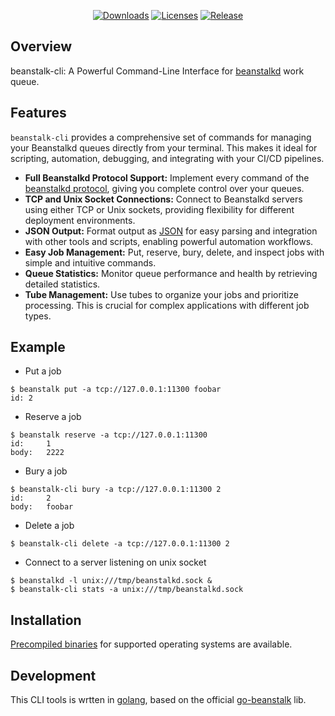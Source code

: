 <p align="center">
    <a href="https://github.com/godsarmy/beanstalk-cli/releases"><img src="https://img.shields.io/github/downloads/xuri/aurora/total.svg" alt="Downloads"></a>
    <a href="https://github.com/godsarmy/beanstalk-cli/blob/master/LICENSE"><img src="https://img.shields.io/github/license/mashape/apistatus.svg" alt="Licenses"></a>
    <a href="https://github.com/godsarmy/beanstalk-cli/releases"><img src="https://img.shields.io/github/release/xuri/aurora.svg?label=Release" alt="Release"></a>
</p>

## Overview

beanstalk-cli: A Powerful Command-Line Interface for [beanstalkd](https://github.com/beanstalkd/beanstalkd) work queue.

## Features

`beanstalk-cli` provides a comprehensive set of commands for managing your Beanstalkd queues directly from your terminal.  This makes it ideal for scripting, automation, debugging, and integrating with your CI/CD pipelines.

 * **Full Beanstalkd Protocol Support:** Implement every command of the [beanstalkd protocol](https://github.com/beanstalkd/beanstalkd/blob/master/doc/protocol.txt), giving you complete control over your queues.
 * **TCP and Unix Socket Connections:** Connect to Beanstalkd servers using either TCP or Unix sockets, providing flexibility for different deployment environments.
 * **JSON Output:** Format output as [JSON](https://json.org/) for easy parsing and integration with other tools and scripts, enabling powerful automation workflows.
 * **Easy Job Management:** Put, reserve, bury, delete, and inspect jobs with simple and intuitive commands.
 * **Queue Statistics:** Monitor queue performance and health by retrieving detailed statistics.
 * **Tube Management:** Use tubes to organize your jobs and prioritize processing.  This is crucial for complex applications with different job types.

## Example

 * Put a job
```
$ beanstalk put -a tcp://127.0.0.1:11300 foobar
id:	2
```
 * Reserve a job
```
$ beanstalk reserve -a tcp://127.0.0.1:11300
id:  	1
body:	2222
```
 * Bury a job
```
$ beanstalk-cli bury -a tcp://127.0.0.1:11300 2
id:  	2
body:	foobar
```
 * Delete a job
```
$ beanstalk-cli delete -a tcp://127.0.0.1:11300 2
```
 * Connect to a server listening on unix socket
```
$ beanstalkd -l unix:///tmp/beanstalkd.sock &
$ beanstalk-cli stats -a unix:///tmp/beanstalkd.sock
```

## Installation

[Precompiled binaries](https://github.com/godsarmy/beanstalk-cli/releases) for supported operating systems are available.

## Development

This CLI tools is wrtten in [golang](https://golang.org), based on the official [go-beanstalk](https://github.com/beanstalkd/go-beanstalk) lib.
